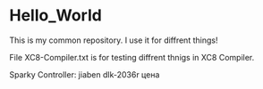 # Hello_World
This is my common repository.  I use it for diffrent things!

  File XC8-Compiler.txt  is for testing diffrent thnigs in XC8 Compiler.
  
  Sparky Controller: jiaben dlk-2036r цена
